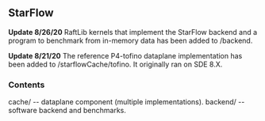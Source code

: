 ## StarFlow

**Update 8/26/20** RaftLib kernels that implement the StarFlow backend and a program to benchmark from in-memory data has been added to /backend. 

**Update 8/21/20** The reference P4-tofino dataplane implementation has been added to /starflowCache/tofino. It originally ran on SDE 8.X.



### Contents
cache/ -- dataplane component (multiple implementations). 
backend/ -- software backend and benchmarks.
